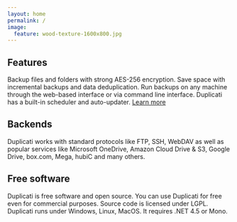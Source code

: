 ```yaml
---
layout: home
permalink: /
image:
  feature: wood-texture-1600x800.jpg
---
```




<div class="tiles">

<div class="tile">
  <h2 class="post-title">Features</h2>
  <p class="post-excerpt">Backup files and folders with strong AES-256 encryption. Save space with incremental backups and data deduplication. Run backups on any machine through the web-based interface or via command line interface. Duplicati has a built-in scheduler and auto-updater. <a alt="Duplicati Fact Sheet" href="http://duplicati.github.io/articles/FactSheet/">Learn more</a></p>
</div>

<div class="tile">
  <h2 class="post-title">Backends</h2>
  <p class="post-excerpt">Duplicati works with standard protocols like FTP, SSH, WebDAV as well as popular services like Microsoft OneDrive, Amazon Cloud Drive & S3, Google Drive, box.com, Mega, hubiC and many others.</p>
</div>

<div class="tile">
  <h2 class="post-title">Free software</h2>
  <p class="post-excerpt">Duplicati is free software and open source. You can use Duplicati for free even for commercial purposes. Source code is licensed under LGPL. Duplicati runs under Windows, Linux, MacOS. It requires .NET 4.5 or Mono.</p>
</div>

</div>
